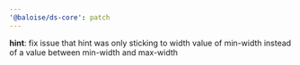 ```yaml
---
'@baloise/ds-core': patch
---
```


**hint**: fix issue that hint was only sticking to width value of min-width instead of a value between min-width and max-width 
